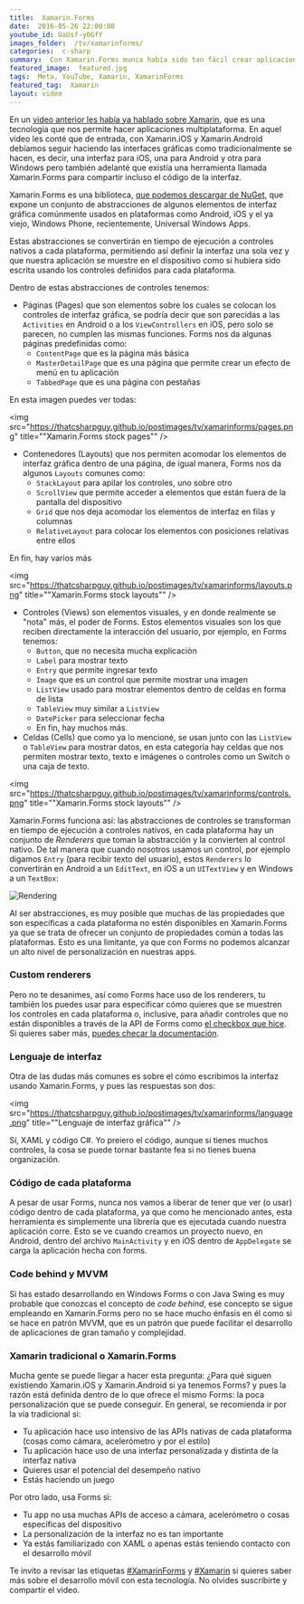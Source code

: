 ```yaml
---
title:  Xamarin.Forms
date:  2016-05-26 22:00:00
youtube_id: UaUsf-y0GfY
images_folder:  /tv/xamarinforms/
categories:  c-sharp
summary:  Con Xamarin.Forms munca había sido tan fácil crear aplicaciones multiplataforma compartiendo la mayoría del código entre ellas, incluyendo la interfaz gráfica. En este video te explico de qué se trata.
featured_image:  featured.jpg
tags:  Meta, YouTube, Xamarin, XamarinForms
featured_tag:  Xamarin
layout: video
---
```


En un <a href="../xamarin">video anterior les había ya hablado sobre Xamarin</a>, que es una tecnología que nos permite hacer aplicaciones multiplataforma. En aquel video les conté que de entrada, con Xamarin.iOS y Xamarin.Android debíamos seguir haciendo las interfaces gráficas como tradicionalmente se hacen, es decir, una interfaz para iOS, una para Android y otra para Windows pero también adelanté que existía una herramienta llamada Xamarin.Forms para compartir incluso el código de la interfaz.  

Xamarin.Forms es una biblioteca, <a href="https://www.nuget.org/packages/Xamarin.Forms/" target="_blank" rel="nofollow">que podemos descargar de NuGet</a>, que expone un conjunto de abstracciones de algunos elementos de interfaz gráfica comúnmente usados en plataformas como Android, iOS y el ya viejo, Windows Phone, recientemente, Universal Windows Apps.  

Estas abstracciones se convertirán en tiempo de ejecución a controles nativos a cada plataforma, permitiendo así definir la interfaz una sola vez y que nuestra aplicación se muestre en el dispositivo como si hubiera sido escrita usando los controles definidos para cada plataforma.

Dentro de estas abstracciones de controles tenemos:

 - Páginas (Pages) que son elementos sobre los cuales se colocan los controles de interfaz gráfica, se podría decir que son parecidas a las `Activities` en Android o a los `ViewControllers` en iOS, pero solo se parecen, no cumplen las mismas funciones. Forms nos da algunas páginas predefinidas como: 
	 - `ContentPage` que es la página más básica
	 - `MasterDetailPage` que es una página que permite crear un efecto de menú en tu aplicación
	 - `TabbedPage` que es una página con pestañas
     
En esta imagen puedes ver todas:
     
<img src="https://thatcsharpguy.github.io/postimages/tv/xamarinforms/pages.png" title=""Xamarin.Forms stock pages"" />
     
 - Contenedores (Layouts) que nos permiten acomodar los elementos de interfaz gráfica dentro de una página, de igual manera, Forms nos da algunos `Layouts` comunes como:
	 - `StackLayout` para apilar los controles, uno sobre otro
	 - `ScrollView` que permite acceder a elementos que están fuera de la pantalla del dispositivo
	 - `Grid` que nos deja acomodar los elementos de interfaz en filas y columnas
	 - `RelativeLayout` para colocar los elementos con posiciones relativas entre ellos

En fin, hay varios más
     
<img src="https://thatcsharpguy.github.io/postimages/tv/xamarinforms/layouts.png" title=""Xamarin.Forms stock layouts"" />

 - Controles (Views) son elementos visuales, y en donde realmente se "nota" más, el poder de Forms. Estos elementos visuales son los que reciben directamente la interacción del usuario, por ejemplo, en Forms tenemos:
	 - `Button`, que no necesita mucha explicaciòn
	 - `Label` para mostrar texto
	 - `Entry` que permite ingresar texto
	 - `Image` que es un control que permite mostrar una imagen
	 - `ListView` usado para mostrar elementos dentro de celdas en forma de lista
	 - `TableView` muy similar a `ListView`
	 - `DatePicker` para seleccionar fecha
	 - En fin, hay muchos más.
- Celdas (Cells) que como ya lo mencioné, se usan junto con las `ListView` o `TableView` para mostrar datos, en esta categoría hay celdas que nos permiten mostrar texto, texto e imágenes o controles como un Switch o una caja de texto.  

<img src="https://thatcsharpguy.github.io/postimages/tv/xamarinforms/controls.png" title=""Xamarin.Forms stock layouts"" />

Xamarin.Forms funciona así: las abstracciones de controles se transforman en tiempo de ejecución a controles nativos, en cada plataforma hay un conjunto de *Renderers* que toman la abstracción y la convierten al control nativo. De tal manera que cuando nosotros usamos un control, por ejemplo digamos `Entry` (para recibir texto del usuario), estos `Renderers` lo convertirán en Android a un `EditText`, en iOS a un `UITextView` y en Windows a un `TextBox`:  

<img src="https://thatcsharpguy.github.io/postimages/tv/xamarinforms/entry_rendering.png" title="Rendering" />

Al ser abstracciones, es muy posible que muchas de las propiedades que son específicas a cada plataforma no estén disponibles en Xamarin.Forms ya que se trata de ofrecer un conjunto de propiedades común a todas las plataformas. Esto es una limitante, ya que con Forms no podemos alcanzar un alto nivel de personalización en nuestras apps.

### Custom renderers

Pero no te desanimes, así como Forms hace uso de los renderers, tu también los puedes usar para especificar cómo quieres que se muestren los controles en cada plataforma o, inclusive, para añadir controles que no están disponibles a través de la API de Forms como <a href="https://www.nuget.org/packages/Messier16.…" target="_blank" rel="nofollow">el checkbox que hice</a>. Si quieres saber más, <a href="https://developer.xamarin.com/guides/xamarin-forms/custom-renderer/introduction/" target="_blank" rel="nofollow">puedes checar la documentación</a>.

### Lenguaje de interfaz
  
Otra de las dudas más comunes es sobre el cómo escribimos la interfaz usando Xamarin.Forms, y pues las respuestas son dos:  

<img src="https://thatcsharpguy.github.io/postimages/tv/xamarinforms/language.png" title=""Lenguaje de interfaz gráfica"" />

Sí, XAML y código C#. Yo preiero el código, aunque si tienes muchos controles, la cosa se puede tornar bastante fea si no tienes buena organización.

### Código de cada plataforma

A pesar de usar Forms, nunca nos vamos a liberar de tener que ver (o usar) código dentro de cada plataforma, ya que como he mencionado antes, esta herramienta es simplemente una librería que es ejecutada cuando nuestra aplicación corre. Esto se ve cuando creamos un proyecto nuevo, en Android, dentro del archivo `MainActivity` y en iOS dentro de `AppDelegate` se carga la aplicación hecha con forms.

### Code behind y MVVM

Si has estado desarrollando en Windows Forms o con Java Swing es muy probable que conozcas el concepto de *code behind*, ese concepto se sigue empleando en Xamarin.Forms pero no se hace mucho énfasis en él como si se hace en patrón MVVM, que es un patrón que puede facilitar el desarrollo de aplicaciones de gran tamaño y complejidad.

### Xamarin tradicional o Xamarin.Forms
Mucha gente se puede llegar a hacer esta pregunta: ¿Para qué siguen existiendo Xamarin.iOS y Xamarin.Android si ya tenemos Forms? y pues la razón está definida dentro de lo que ofrece el mismo Forms: la poca personalización que se puede conseguir. En general, se recomienda ir por la vía tradicional si:

 - Tu aplicación hace uso intensivo de las APIs nativas de cada plataforma (cosas como cámara, acelerómetro y por el estilo)
 - Tu aplicación hace uso de una interfaz personalizada y distinta de la interfaz nativa
 - Quieres usar el potencial del desempeño nativo
 - Estás haciendo un juego
 
 Por otro lado, usa Forms si:
 
 - Tu app no usa muchas APIs de acceso a cámara, acelerómetro o cosas específicas del dispositivo
 - La personalización de la interfaz no es tan importante
 - Ya estás familiarizado con XAML o apenas estás teniendo contacto con el desarrollo móvil
 
Te invito a revisar las etiquetas <a href="../../tag/XamarinForms/">#XamarinForms</a> y <a href="../../tag/Xamarin/">#Xamarin</a> si quieres saber más sobre el desarrollo móvil con esta tecnología. No olvides suscribirte y compartir el video.